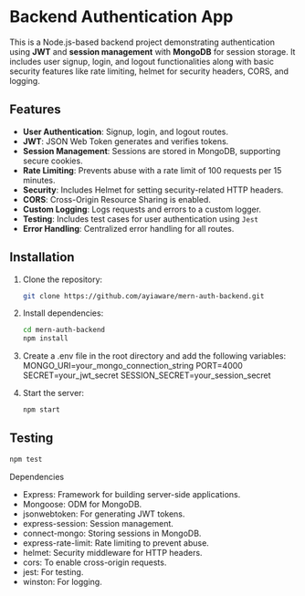 # Backend Authentication App

This is a Node.js-based backend project demonstrating authentication using **JWT** and **session management** with **MongoDB** for session storage. It includes user signup, login, and logout functionalities along with basic security features like rate limiting, helmet for security headers, CORS, and logging.

## Features

- **User Authentication**: Signup, login, and logout routes.
- **JWT**: JSON Web Token generates and verifies tokens.
- **Session Management**: Sessions are stored in MongoDB, supporting secure cookies.
- **Rate Limiting**: Prevents abuse with a rate limit of 100 requests per 15 minutes.
- **Security**: Includes Helmet for setting security-related HTTP headers.
- **CORS**: Cross-Origin Resource Sharing is enabled.
- **Custom Logging**: Logs requests and errors to a custom logger.
- **Testing**: Includes test cases for user authentication using `Jest` 
- **Error Handling**: Centralized error handling for all routes.


## Installation

1. Clone the repository:
   ```bash
   git clone https://github.com/ayiaware/mern-auth-backend.git

2. Install dependencies:
   ```bash
   cd mern-auth-backend
   npm install

3. Create a .env file in the root directory and add the following variables:
  MONGO_URI=your_mongo_connection_string
  PORT=4000
  SECRET=your_jwt_secret
  SESSION_SECRET=your_session_secret

4. Start the server:
    ```bash
    npm start

## Testing
   ```bash
   npm test 
  ```

Dependencies
- Express: Framework for building server-side applications.
- Mongoose: ODM for MongoDB.
- jsonwebtoken: For generating JWT tokens.
- express-session: Session management.
- connect-mongo: Storing sessions in MongoDB.
- express-rate-limit: Rate limiting to prevent abuse.
- helmet: Security middleware for HTTP headers.
- cors: To enable cross-origin requests.
- jest: For testing.
- winston: For logging.
